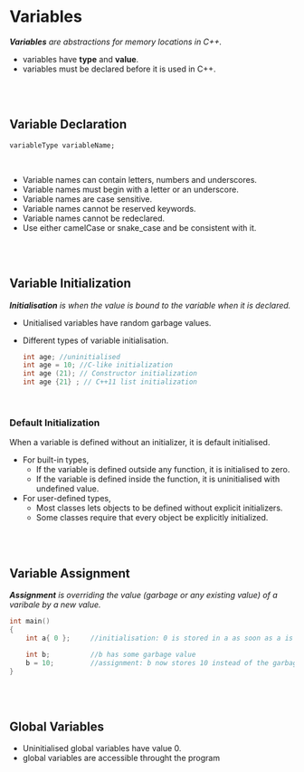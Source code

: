 # Variables

_**Variables** are abstractions for memory locations in C++._

- variables have **type** and **value**.
- variables must be declared before it is used in C++.

<br>
<br>

## Variable Declaration

```
variableType variableName;
```

<br>

- Variable names can contain letters, numbers and underscores.
- Variable names must begin with a letter or an underscore.
- Variable names are case sensitive.
- Variable names cannot be reserved keywords.
- Variable names cannot be redeclared.
- Use either camelCase or snake_case and be consistent with it.

<br>
<br>

## Variable Initialization

<!-- TODO
Need to revamp this part

initiaisation can be categorised as
    scalars (single values)
    aggregates (like arrays)
    classes, add in class notes and add a link here
 -->

_**Initialisation** is when the value is bound to the variable when it is declared._

- Unitialised variables have random garbage values.
- Different types of variable initialisation.

  ```cpp
  int age; //uninitialised
  int age = 10; //C-like initialization
  int age (21); // Constructor initialization
  int age {21} ; // C++11 list initialization
  ```

<br>

### Default Initialization

When a variable is defined without an initializer, it is default initialised.

- For built-in types,
  - If the variable is defined outside any function, it is initialised to zero.
  - If the variable is defined inside the function, it is uninitialised with undefined value.
- For user-defined types,
  - Most classes lets objects to be defined without explicit initializers.
  - Some classes require that every object be explicitly initialized.

<br>
<br>

## Variable Assignment

_**Assignment** is overriding the value (garbage or any existing value) of a varibale by a new value._

```cpp
int main()
{
	int a{ 0 };		//initialisation: 0 is stored in a as soon as a is created

	int b;			//b has some garbage value
	b = 10;			//assignment: b now stores 10 instead of the garbage value
}
```

<br>
<br>

## Global Variables

- Uninitialised global variables have value 0.
- global variables are accessible throught the program

<br>
<br>
<br>
